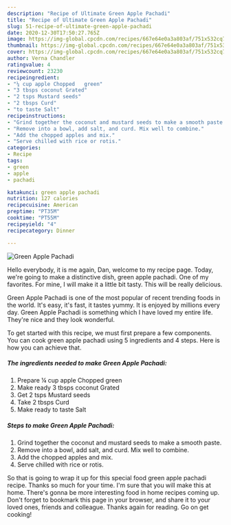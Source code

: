 ```yaml
---
description: "Recipe of Ultimate Green Apple Pachadi"
title: "Recipe of Ultimate Green Apple Pachadi"
slug: 51-recipe-of-ultimate-green-apple-pachadi
date: 2020-12-30T17:50:27.765Z
image: https://img-global.cpcdn.com/recipes/667e64e0a3a803af/751x532cq70/green-apple-pachadi-recipe-main-photo.jpg
thumbnail: https://img-global.cpcdn.com/recipes/667e64e0a3a803af/751x532cq70/green-apple-pachadi-recipe-main-photo.jpg
cover: https://img-global.cpcdn.com/recipes/667e64e0a3a803af/751x532cq70/green-apple-pachadi-recipe-main-photo.jpg
author: Verna Chandler
ratingvalue: 4
reviewcount: 23230
recipeingredient:
- "¼ cup apple Chopped   green"
- "3 tbsps coconut Grated"
- "2 tsps Mustard seeds"
- "2 tbsps Curd"
- "to taste Salt"
recipeinstructions:
- "Grind together the coconut and mustard seeds to make a smooth paste."
- "Remove into a bowl, add salt, and curd. Mix well to combine."
- "Add the chopped apples and mix."
- "Serve chilled with rice or rotis."
categories:
- Recipe
tags:
- green
- apple
- pachadi

katakunci: green apple pachadi 
nutrition: 127 calories
recipecuisine: American
preptime: "PT35M"
cooktime: "PT55M"
recipeyield: "4"
recipecategory: Dinner

---
```



![Green Apple Pachadi](https://img-global.cpcdn.com/recipes/667e64e0a3a803af/751x532cq70/green-apple-pachadi-recipe-main-photo.jpg)

Hello everybody, it is me again, Dan, welcome to my recipe page. Today, we're going to make a distinctive dish, green apple pachadi. One of my favorites. For mine, I will make it a little bit tasty. This will be really delicious.

Green Apple Pachadi is one of the most popular of recent trending foods in the world. It's easy, it's fast, it tastes yummy. It is enjoyed by millions every day. Green Apple Pachadi is something which I have loved my entire life. They're nice and they look wonderful.




To get started with this recipe, we must first prepare a few components. You can cook green apple pachadi using 5 ingredients and 4 steps. Here is how you can achieve that.

<!--inarticleads1-->

##### The ingredients needed to make Green Apple Pachadi:

1. Prepare ¼ cup apple Chopped   green
1. Make ready 3 tbsps coconut Grated
1. Get 2 tsps Mustard seeds
1. Take 2 tbsps Curd
1. Make ready to taste Salt




<!--inarticleads2-->

##### Steps to make Green Apple Pachadi:

1. Grind together the coconut and mustard seeds to make a smooth paste.
1. Remove into a bowl, add salt, and curd. Mix well to combine.
1. Add the chopped apples and mix.
1. Serve chilled with rice or rotis.




So that is going to wrap it up for this special food green apple pachadi recipe. Thanks so much for your time. I'm sure that you will make this at home. There's gonna be more interesting food in home recipes coming up. Don't forget to bookmark this page in your browser, and share it to your loved ones, friends and colleague. Thanks again for reading. Go on get cooking!
